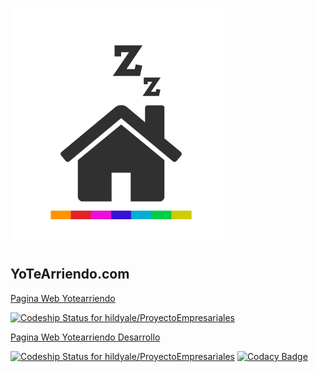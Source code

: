 ![alt text](https://raw.githubusercontent.com/hildyale/ProyectoEmpresariales/master/src/utils/reyotearriendo/logo-3.png)
## YoTeArriendo.com

[Pagina Web Yotearriendo](https://yotearriendo.herokuapp.com/)

[ ![Codeship Status for hildyale/ProyectoEmpresariales](https://app.codeship.com/projects/363a2730-3833-0136-e49c-3e0052f26283/status?branch=master)](https://app.codeship.com/projects/289812)

[Pagina Web Yotearriendo Desarrollo](https://yotearriendodev.herokuapp.com/)

[ ![Codeship Status for hildyale/ProyectoEmpresariales](https://app.codeship.com/projects/363a2730-3833-0136-e49c-3e0052f26283/status?branch=develop)](https://app.codeship.com/projects/289812)
[![Codacy Badge](https://api.codacy.com/project/badge/Grade/1a4dce9681494ee7bac75669033af179)](https://www.codacy.com/app/yotearriendo/ProyectoEmpresariales?utm_source=github.com&amp;utm_medium=referral&amp;utm_content=hildyale/ProyectoEmpresariales&amp;utm_campaign=Badge_Grade)
